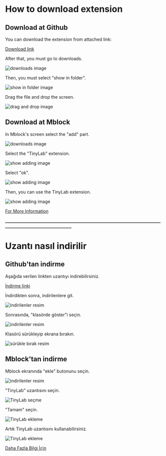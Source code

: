 # How to download extension

## Download at Github

You can download the extension from attached link:

[Download  link](./Tinylab_Mblock_Extension.mext)



After that, you must go to downloads.

![downloads image](../_assets/downloads.PNG)



Then, you must select "show in folder".

![show in folder image](../_assets/download.PNG)



Drag the file and drop the screen.

![drag and drop image](../_assets/_drap_drop.png)

## Download at Mblock
 In Mblock's screen select the  "add" part.

![downloads image](../_assets/adding.png)

Select the "TinyLab" extension.

![show adding image](../_assets/tinylab.PNG)

Select "ok".

![show adding image](../_assets/select_ok.png)

Then, you can use the TinyLab extension.

![show adding image](../_assets/adding_tinylab.PNG)


[For More Information](https://github.com/Robotistan-Workspace/tinylab-mblock-extension-documentation/tree/main/doc)


**___________________________________________________________________________________________________________**


# Uzantı nasıl indirilir

## Github'tan indirme

Aşağıda verilen  linkten uzantıyı indirebilirsiniz.

[İndirme  linki](./Tinylab_Mblock_Extension.mext)

İndirdikten sonra, indirilenlere git.

![indirilenler resim](../_assets/indirilenler.PNG)

Sonrasında, "klasörde göster"i seçin.

![indirilenler resim](../_assets/indirilenler_klasör.png)

Klasörü sürükleyip ekrana bırakın.

 ![sürükle bırak resim](../_assets/sürükle.png)

 ## Mblock'tan indirme

 Mblock ekranında "ekle" butonunu seçin.

 ![indirilenler resim](../_assets/ekle.PNG)

"TinyLab" uzantısını seçin.

 ![TinyLab seçme](../_assets/ekle_tiny.PNG)

 "Tamam" seçin.

 ![TinyLab ekleme](../_assets/tamam.png)

Artık TinyLab uzantısını kullanabilirsiniz.

  ![TinyLab ekleme](../_assets/ekleme.PNG)

[Daha Fazla Bilgi İçin](https://github.com/Robotistan-Workspace/tinylab-mblock-extension-documentation/tree/main/doc)

